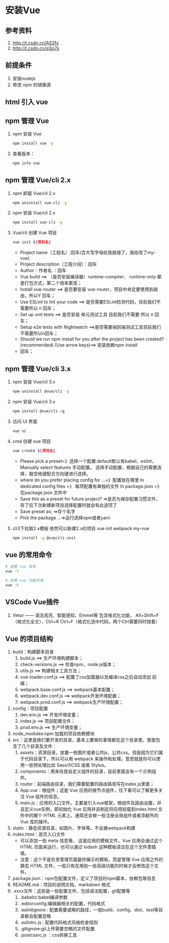 # 安装Vue

## 参考资料
1. http://t.csdn.cn/AS2fx
2. http://t.csdn.cn/sQo7s

## 前提条件
1. 安装nodejs
2. 修改 npm 的镜像源

## html 引入 vue

## npm 管理 Vue
1. npm 安装 Vue
   ```bash
   npm install vue -g
   ```

2. 查看版本：
   ```bash
   npm info vue
   ```
## npm 管理 Vue/cli 2.x
1. npm 卸载 Vue/cil 2.x

    ```bash
    npm uninstall vue-cli -g
    ```

2. npm 安装 Vue/cli 2.x
   ```bash
   npm install vue-cli -g
   ```

3. Vue/cli 创建 Vue 项目
    ```bash
    vue init ${项目名}
    ```
    - Project name（工程名）:回车(含大写字母给我报错了，我给改了my-vue)
    - Project description（工程介绍）：回车
    - Author：作者名 ：回车
    - Vue build ==> （是否安装编译器）runtime-compiler、 runtime-only 都是打包方式，第二个效率更高；
    - Install vue-router ==> 是否要安装 vue-router，项目中肯定要使用到路由，所以Y 回车；
    - Use ESLint to lint your code ==> 是否需要ESLint检测代码，目前我们不需要所以 n 回车；
    - Set up unit tests ==> 是否安装 单元测试工具 目前我们不需要 所以 n 回车；
    - Setup e2e tests with Nightwatch ==>是否需要端到端测试工具目前我们不需要所以n回车；
    - Should we run npm install for you after the project has been created? (recommended) (Use arrow keys)==> 安装依赖npm install
    - 回车；


## npm 管理 Vue/cli 3.x
1. npm 安装 Vue/cli 3.x

    ```bash
    npm uninstall @vue/cli -g
    ```

2. npm 安装 Vue/cli 3.x
   ```bash
   npm install @vue/cli –g
   ```

3. 访问 UI 界面
    ```bash
    vue ui
    ```
4. cmd 创建 vue 项目
    ```bash
    vue create ${项目名}
    ```
    - Please pick a preset=》选择一个配置:default默认有babel、eslint，Manually
    select features 手动配置。
      选择手动配置，根据自己的需要选择，敲空格键配合方向键进行选择。
    - where do you prefer placing config for …=》配置放在哪里
    In dedicated config files =》 每项配置有单独的文件
    In package.json =》在package.json 文件中
    - Save this as a preset for future project? =>是否为保存配置习惯文件，存了后下次新建新项目选择配置时就会有此选项了
    - Save preset as; =>存个名字
    - Pick the package …=>运行选择npm或者yarn

5. cli3下拉取2.x模板
   依然可以新建2.x的项目 vue init webpack my-vue
   ```bash
   npm install -g @vue/cli-init
   ```


## vue 的常用命令
```bash
# 查看 vue 版本
vue -V

# 查看 vue 功能列表
vue -h
```

## VSCode Vue插件
1. Vetur —— 语法高亮、智能感知、Emmet等
   包含格式化功能， Alt+Shift+F （格式化全文），Ctrl+K Ctrl+F（格式化选中代码，两个Ctrl需要同时按着）

## Vue 的项目结构
1. build：构建脚本目录
    1. build.js ==> 生产环境构建脚本；
    2. check-versions.js ==> 检查npm，node.js版本；
    3. utils.js ==> 构建相关工具方法；
    4. vue-loader.conf.js ==> 配置了css加载器以及编译css之后自动添加 前缀；
    5. webpack.base.conf.js ==> webpack基本配置；
    6. webpack.dev.conf.js ==> webpack开发环境配置；
    7. webpack.prod.conf.js ==> webpack生产环境配置；
2. config：项目配置
    1. dev.env.js ==> 开发环境变量；
    2. index.js ==> 项目配置文件；
    3. prod.env.js ==> 生产环境变量；
3. node_modules:npm 加载的项目依赖模块
4. src：这里是我们要开发的目录，基本上要做的事情都在这个目录里。里面包含了几个目录及文件：
    1. assets：资源目录，放置一些图片或者公共js、公共css。但是因为它们属于代码目录下，所以可以用 webpack 来操作和处理。意思就是你可以使用一些预处理比如 Sass/SCSS 或者 Stylus。
    2. components：用来存放自定义组件的目录，目前里面会有一个示例组件。
    3. router：前端路由目录，我们需要配置的路由路径写在index.js里面；
    4. App.vue：根组件；这是 Vue 应用的根节点组件，往下看可以了解更多关注 Vue 组件的信息。
    5. main.js：应用的入口文件。主要是引入vue框架，根组件及路由设置，并且定义vue实例，即初始化 Vue 应用并且制定将应用挂载到index.html 文件中的哪个 HTML 元素上。通常还会做一些注册全局组件或者添额外的 Vue 库的操作。
5. static：静态资源目录，如图片、字体等。不会被webpack构建
6. index.html：首页入口文件
   - 可以添加一些 meta 信息等。 这是应用的模板文件，Vue 应用会通过这个 HTML 页面来运行，也可以通过 lodash 这种模板语法在这个文件里插值。
   - 注意：这个不是负责管理页面最终展示的模板，而是管理 Vue 应用之外的静态 HTML 文件，一般只有在用到一些高级功能的时候才会修改这个文件。
7. package.json：npm包配置文件，定义了项目的npm脚本，依赖包等信息
8. README.md：项目的说明文档，markdown 格式
9. .xxxx文件：这些是一些配置文件，包括语法配置，git配置等
    1. .babelrc:babel编译参数
    2. .editorconfig:编辑器相关的配置，代码格式
    3. .eslintignore : 配置需要或略的路径，一般build、config、dist、test等目录都会配置忽略
    4. .eslintrc.js : 配置代码格式风格检查规则
    5. .gitignore:git上传需要忽略的文件配置
    6. .postcssrc.js ：css转换工具
